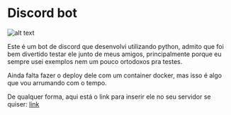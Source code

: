 # Discord bot

![alt text](https://cdn.discordapp.com/app-icons/1089378822228549733/5951771c6f5575cf87d4130d35f06ca0.png?size=256)

Este é um bot de discord que desenvolvi utilizando python, admito que foi bem divertido testar ele junto de meus amigos, principalmente porque eu sempre usei exemplos nem um pouco ortodoxos pra testes.

Ainda falta fazer o deploy dele com um container docker, mas isso é algo que vou arrumando com o tempo.

De qualquer forma, aqui está o link para inserir ele no seu servidor se quiser: [link](https://discord.com/oauth2/authorize?client_id=1089378822228549733&permissions=8&scope=bot)